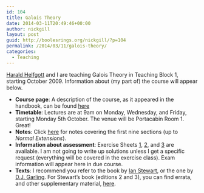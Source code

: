 ```yaml
---
id: 104
title: Galois Theory
date: 2014-03-11T20:49:46+00:00
author: nickgill
layout: post
guid: http://boolesrings.org/nickgill/?p=104
permalink: /2014/03/11/galois-theory/
categories:
  - Teaching
---
```

[Harald Helfgott](http://maths.bris.ac.uk/~mahah) and I are teaching Galois Theory in Teaching Block 1, starting October 2009. Information about (my part of) the course will appear below.

  * **Course page**: A description of the course, as it appeared in the handbook, can be found [here](http://www.maths.bristol.ac.uk/study/undergrad/current_units/unit/?id=183) 
  * **Timetable**: Lectures are at 9am on Monday, Wednesday, and Friday, starting Monday 5th October. The venue will be Portacabin Room 1. Great! 
  * **Notes**: Click [here](http://boolesrings.org/nickgill/files/2014/03/nicknotes.pdf) for notes covering the first nine sections (up to _Normal Extensions_). 
  * **Information about assessment**: Exercise Sheets [1](http://boolesrings.org/nickgill/files/2014/04/gtexercises1.pdf), [2](http://boolesrings.org/nickgill/files/2014/04/gtexercises2.pdf), and [3](http://boolesrings.org/nickgill/files/2014/04/gtexercises3.pdf) are available. I am not going to write up solutions unless I get a specific request (everything will be covered in the exercise class). Exam information will appear here in due course. 
  * **Texts**: I recommend you refer to the book by [Ian Stewart](http://www.amazon.co.uk/Galois-Theory-Chapman-Hall-Mathematics/dp/1584883936), or the one by [D.J. Garling](http://books.google.co.uk/books?id=g65XLke1wMMC&pg=PR7&lpg=PR7&dq=Garling+Galois+Theory&source=bl&ots=X5ubMwbNbo&sig=6kfKso3CAAyHLxEyA52zCx4mWaY&hl=en&ei=40emStP1KpqZjAeMxY2hDg&sa=X&oi=book_result&ct=result&resnum=1#v=onepage&q=&f=false). For Stewart&#8217;s book (editions 2 and 3), you can find errata, and other supplementary material, [here](http://math.berkeley.edu/~gbergman/ug.hndts/).
